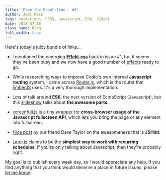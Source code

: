 ```yaml
---
title: 'From the Front-line - #9'
author: Joel Moss
tags: animations, CSS3, Javascript, ES6, JSHint
date: 2013-07-18
class_name: blog
full_width: true
---
```


Here's today's juicy bundle of links...

 - I mentioned the emerging **[Effekt.css](http://h5bp.github.io/Effeckt.css/dist/)** back in issue #1, but it seems they've been busy and we now have a good number of [effects](http://h5bp.github.io/Effeckt.css/dist/) ready to go.

 - While researching ways to improve Codio's own internal **Javascript routing** system, I came across [Router.js](https://github.com/tildeio/router.js), which is the router that [EmberJS](http://emberjs.com/) uses. It's a very thorough implementation.

 - Lots of talk around **ES6**, the next version of EcmaScript (Javascript), but this [slideshow](http://www.slideshare.net/domenicdenicola/es6-the-awesome-parts) talks about **the awesome parts**.

 - [screenfull.js](https://github.com/sindresorhus/screenfull.js) is a tiny wrapper for **cross-browser usage of the Javascript fullscreen API**, which lets you bring the page or any element into fullscreen.

 - [Nice post](http://the-taylors.org/blog/2013/07/01/how-will-i-keep-javascript-code-quality-hight-jshint/) by our friend Dave Taylor on the awesomeness that is **JSHint**.

 - [Later.js](http://bunkat.github.io/later/) claims to be the **simplest way to work with recurring schedules**. If you're only talking about Javascript, then they're probably right.

My goal is to publish every week day, so I would appreciate any help. If you find anything that you think would deserve a place in future issues, please [let me know](mailto:jmoss@codio.com).